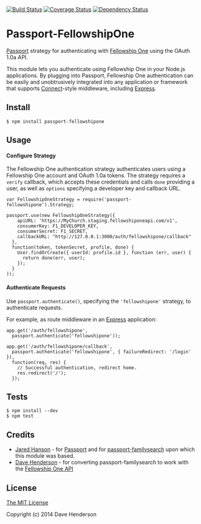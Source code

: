 [![Build Status](https://secure.travis-ci.org/hairyhenderson/passport-fellowshipone.svg)](http://travis-ci.org/hairyhenderson/passport-fellowshipone)
[![Coverage Status](https://img.shields.io/coveralls/hairyhenderson/passport-fellowshipone.svg)](https://coveralls.io/r/hairyhenderson/passport-fellowshipone)
[![Dependency Status](https://gemnasium.com/hairyhenderson/passport-fellowshipone.svg)](https://gemnasium.com/hairyhenderson/passport-fellowshipone)

# Passport-FellowshipOne

[Passport](http://passportjs.org/) strategy for authenticating with [Fellowship One](http://developer.fellowshipone.org) using the OAuth 1.0a API.

This module lets you authenticate using Fellowship One in your Node.js
applications. By plugging into Passport, Fellowship One authentication can be
easily and unobtrusively integrated into any application or framework that
supports [Connect](http://www.senchalabs.org/connect/)-style middleware,
including [Express](http://expressjs.com/).

## Install

    $ npm install passport-fellowshipone

## Usage

#### Configure Strategy

The Fellowship One authentication strategy authenticates users using a
Fellowship One account and OAuth 1.0a tokens. The strategy requires a `verify`
callback, which accepts these credentials and calls `done` providing a user, as
well as `options` specifying a developer key and callback URL.

    var FellowshipOneStrategy = require('passport-fellowshipone').Strategy;

    passport.use(new FellowshipOneStrategy({
		apiURL: 'https://MyChurch.staging.fellowshiponeapi.com/v1',
        consumerKey: F1_DEVELOPER_KEY,
        consumerSecret: F1_SECRET,
        callbackURL: "http://127.0.0.1:3000/auth/fellowshipone/callback"
      },
      function(token, tokenSecret, profile, done) {
        User.findOrCreate({ userId: profile.id }, function (err, user) {
          return done(err, user);
        });
      }
    ));

#### Authenticate Requests

Use `passport.authenticate()`, specifying the `'fellowshipone'` strategy, to
authenticate requests.

For example, as route middleware in an [Express](http://expressjs.com/)
application:

    app.get('/auth/fellowshipone',
      passport.authenticate('fellowshipone'));
    
    app.get('/auth/fellowshipone/callback', 
      passport.authenticate('fellowshipone', { failureRedirect: '/login' }),
      function(req, res) {
        // Successful authentication, redirect home.
        res.redirect('/');
      });

<!-- Coming soon!
## Examples

For a complete, working example, refer to the [login example](https://github.com/hairyhenderson/passport-fellowshipone/tree/master/examples/login).
-->

## Tests

    $ npm install --dev
    $ npm test

## Credits

  - [Jared Hanson](http://github.com/jaredhanson) - for [Passport](http://passportjs.org/) and for [passport-familysearch](https://github.com/jaredhanson/passport-familysearch) upon which this module was based.
  - [Dave Henderson](http://github.com/hairyhenderson) - for converting passport-familysearch to work with the [Fellowship One API](http://developer.fellowshipone.com/)


## License

[The MIT License](http://opensource.org/licenses/MIT)

Copyright (c) 2014 Dave Henderson
